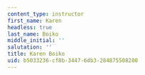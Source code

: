 ```yaml
---
content_type: instructor
first_name: Karen
headless: true
last_name: Boiko
middle_initial: ''
salutation: ''
title: Karen Boiko
uid: b5033236-cf8b-3447-6db3-284875508280
---
```

